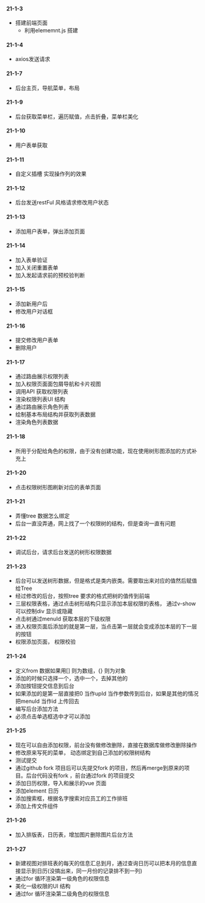 #### 21-1-3
 * 搭建前端页面
   - 利用elememnt.js 搭建

#### 21-1-4
 * axios发送请求

#### 21-1-7 
 * 后台主页，导航菜单，布局

#### 21-1-9 
 * 后台获取菜单栏，遍历赋值，点击折叠，菜单栏美化

#### 21-1-10
 * 用户表单获取

#### 21-1-11 
 * 自定义插槽  实现操作列的效果

#### 21-1-12 
 * 后台发送restFul 风格请求修改用户状态

#### 21-1-13
 * 添加用户表单，弹出添加页面

#### 21-1-14
 * 加入表单验证
 * 加入关闭重置表单
 * 加入发起请求前的预校验判断

#### 21-1-15
 * 添加新用户后
 * 修改用户对话框

#### 21-1-16
 * 提交修改用户表单
 * 删除用户 

#### 21-1-17
 * 通过路由展示权限列表
 * 加入权限页面面包屑导航和卡片视图
 * 调用API 获取权限列表
 * 渲染权限列表UI 结构     
 * 通过路由展示角色列表
 * 绘制基本布局结构并获取列表数据
 * 渲染角色列表数据

#### 21-1-18
 * 所用于分配给角色的权限，由于没有创建功能，现在使用树形图添加的方式补充上

#### 21-1-20
 * 点击权限树形图刷新对应的表单页面

#### 21-1-21
 * 弄懂tree 数据怎么绑定
 * 后台一直没弄通，网上找了一个权限树的结构，但是查询一直有问题

#### 21-1-22
 * 调试后台，请求后台发送的树形权限数据

#### 21-1-23
 * 后台可以发送树形数据，但是格式是类内嵌类。需要取出来对应的值然后赋值给Tree
 * 经过修改的后台，按照tree 要求的格式把树的值传到前端
 * 三层权限表格，通过点击树形结构只显示添加本层权限的表格， 通过v-show 可以控制div 显示或隐藏
 * 点击树通过menuId 获取本层的下级权限
 * 进入权限页面后添加的就是第一层，当点击第一层就会变成添加本层的下一层的按钮
 * 权限添加页面， 权限校验

#### 21-1-24
 * 定义from 数据如果用[] 则为数组，{} 则为对象
 * 添加的时候只选择一个，选中一个，去掉其他的
 * 添加按钮提交信息到后台
 * 如果添加的是第一层直接把0 当作upId 当作参数传到后台，如果是其他的情况把menuId 当作id 上传回去
 * 编写后台添加方法
 * 必须点击单选框选中才可以添加

#### 21-1-25
 * 现在可以自由添加权限，前台没有做修改删除，直接在数据库做修改删除操作
 * 修改原来写死的菜单， 动态绑定到自己添加的权限树结构
 * 测试提交
 * 通过github fork 项目后可以先提交fork 的项目，然后再merge到原来的项目。后台代码没有fork ，前台通过fork 的项目提交
 * 添加日历权限，导入和展示的vue 页面
 * 添加element 日历
 * 添加搜索框，根据名字搜索对应员工的工作排班
 * 添加上传文件组件

#### 21-1-26
 * 加入排版表，日历表，增加图片删除图片后台方法
 
#### 21-1-27 
 * 新建视图对排班表的每天的信息汇总到月，通过查询日历可以把本月的信息直接显示到日历(没搞出来，同一月份的记录排不到一列)
 * 通过for 循环渲染第一级角色的权限信息
 * 美化一级权限的UI 结构
 * 通过for 循环渲染第二级角色的权限信息



 
